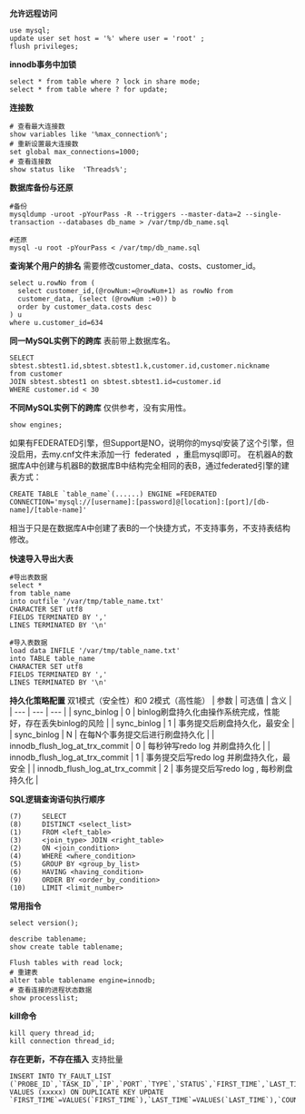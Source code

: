 
**允许远程访问**
```
use mysql;
update user set host = '%' where user = 'root' ;
flush privileges;
```
**innodb事务中加锁**
```
select * from table where ? lock in share mode;
select * from table where ? for update;
```
**连接数**
```
# 查看最大连接数
show variables like '%max_connection%';
# 重新设置最大连接数
set global max_connections=1000;
# 查看连接数
show status like  'Threads%';
```
**数据库备份与还原**
```
#备份
mysqldump -uroot -pYourPass -R --triggers --master-data=2 --single-transaction --databases db_name > /var/tmp/db_name.sql

#还原
mysql -u root -pYourPass < /var/tmp/db_name.sql
```
**查询某个用户的排名**
需要修改customer_data、costs、customer_id。

```
select u.rowNo from (
  select customer_id,(@rowNum:=@rowNum+1) as rowNo from 
  customer_data, (select (@rowNum :=0)) b 
  order by customer_data.costs desc 
) u 
where u.customer_id=634
```
**同一MySQL实例下的跨库**
表前带上数据库名。

```
SELECT sbtest.sbtest1.id,sbtest.sbtest1.k,customer.id,customer.nickname
from customer
JOIN sbtest.sbtest1 on sbtest.sbtest1.id=customer.id
WHERE customer.id < 30
```
**不同MySQL实例下的跨库**
仅供参考，没有实用性。

```
show engines;
```
如果有FEDERATED引擎，但Support是NO，说明你的mysql安装了这个引擎，但没启用，去my.cnf文件末添加一行  federated  ，重启mysql即可。
在机器A的数据库A中创建与机器B的数据库B中结构完全相同的表B，通过federated引擎的建表方式：
```
CREATE TABLE `table_name`(......) ENGINE =FEDERATED CONNECTION='mysql://[username]:[password]@[location]:[port]/[db-name]/[table-name]'
```
相当于只是在数据库A中创建了表B的一个快捷方式，不支持事务，不支持表结构修改。





**快速导入导出大表**
```
#导出表数据
select * 
from table_name
into outfile '/var/tmp/table_name.txt'
CHARACTER SET utf8
FIELDS TERMINATED BY ','
LINES TERMINATED BY '\n'
 
#导入表数据
load data INFILE '/var/tmp/table_name.txt'
into TABLE table_name
CHARACTER SET utf8
FIELDS TERMINATED BY ','
LINES TERMINATED BY '\n'
```





**持久化策略配置**
双1模式（安全性）和0 2模式（高性能）
| 参数 | 可选值 | 含义 |
| --- | --- | --- |
| sync\_binlog | 0 | binlog刷盘持久化由操作系统完成，性能好，存在丢失binlog的风险 |
| sync\_binlog | 1 | 事务提交后刷盘持久化，最安全 |
| sync\_binlog | N | 在每N个事务提交后进行刷盘持久化 |
| innodb\_flush\_log\_at\_trx\_commit | 0 | 每秒钟写redo log 并刷盘持久化 |
| innodb\_flush\_log\_at\_trx\_commit | 1 | 事务提交后写redo log 并刷盘持久化，最安全 |
| innodb\_flush\_log\_at\_trx\_commit | 2 | 事务提交后写redo log , 每秒刷盘持久化 |

**SQL逻辑查询语句执行顺序**
```
(7)     SELECT 
(8)     DISTINCT <select_list>
(1)     FROM <left_table>
(3)     <join_type> JOIN <right_table>
(2)     ON <join_condition>
(4)     WHERE <where_condition>
(5)     GROUP BY <group_by_list>
(6)     HAVING <having_condition>
(9)     ORDER BY <order_by_condition>
(10)    LIMIT <limit_number>
```
**常用指令**
```
select version();

describe tablename;
show create table tablename;

Flush tables with read lock;
# 重建表
alter table tablename engine=innodb;
# 查看连接的进程状态数据
show processlist;
```
**kill命令**
```
kill query thread_id;
kill connection thread_id;
```
**存在更新，不存在插入**
支持批量
```
INSERT INTO TY_FAULT_LIST (`PROBE_ID`,`TASK_ID`,`IP`,`PORT`,`TYPE`,`STATUS`,`FIRST_TIME`,`LAST_TIME`,`COUNT`) VALUES (xxxxx) ON DUPLICATE KEY UPDATE `FIRST_TIME`=VALUES(`FIRST_TIME`),`LAST_TIME`=VALUES(`LAST_TIME`),`COUNT`=VALUES(`COUNT`)
```


